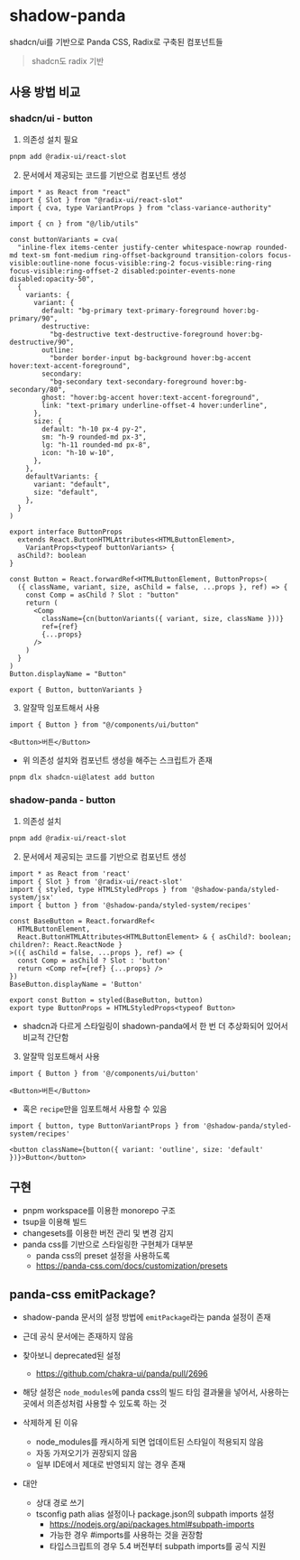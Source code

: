 # shadow-panda

shadcn/ui를 기반으로 Panda CSS, Radix로 구축된 컴포넌트들

> shadcn도 radix 기반

## 사용 방법 비교

### shadcn/ui - button

1. 의존성 설치 필요

```bash
pnpm add @radix-ui/react-slot
```

2. 문서에서 제공되는 코드를 기반으로 컴포넌트 생성

```tsx
import * as React from "react"
import { Slot } from "@radix-ui/react-slot"
import { cva, type VariantProps } from "class-variance-authority"

import { cn } from "@/lib/utils"

const buttonVariants = cva(
  "inline-flex items-center justify-center whitespace-nowrap rounded-md text-sm font-medium ring-offset-background transition-colors focus-visible:outline-none focus-visible:ring-2 focus-visible:ring-ring focus-visible:ring-offset-2 disabled:pointer-events-none disabled:opacity-50",
  {
    variants: {
      variant: {
        default: "bg-primary text-primary-foreground hover:bg-primary/90",
        destructive:
          "bg-destructive text-destructive-foreground hover:bg-destructive/90",
        outline:
          "border border-input bg-background hover:bg-accent hover:text-accent-foreground",
        secondary:
          "bg-secondary text-secondary-foreground hover:bg-secondary/80",
        ghost: "hover:bg-accent hover:text-accent-foreground",
        link: "text-primary underline-offset-4 hover:underline",
      },
      size: {
        default: "h-10 px-4 py-2",
        sm: "h-9 rounded-md px-3",
        lg: "h-11 rounded-md px-8",
        icon: "h-10 w-10",
      },
    },
    defaultVariants: {
      variant: "default",
      size: "default",
    },
  }
)

export interface ButtonProps
  extends React.ButtonHTMLAttributes<HTMLButtonElement>,
    VariantProps<typeof buttonVariants> {
  asChild?: boolean
}

const Button = React.forwardRef<HTMLButtonElement, ButtonProps>(
  ({ className, variant, size, asChild = false, ...props }, ref) => {
    const Comp = asChild ? Slot : "button"
    return (
      <Comp
        className={cn(buttonVariants({ variant, size, className }))}
        ref={ref}
        {...props}
      />
    )
  }
)
Button.displayName = "Button"

export { Button, buttonVariants }
```

3. 알잘딱 임포트해서 사용

```tsx
import { Button } from "@/components/ui/button"

<Button>버튼</Button>
```

* 위 의존성 설치와 컴포넌트 생성을 해주는 스크립트가 존재

```bash
pnpm dlx shadcn-ui@latest add button
```

### shadow-panda - button

1. 의존성 설치

```bash
pnpm add @radix-ui/react-slot
```

2. 문서에서 제공되는 코드를 기반으로 컴포넌트 생성

```tsx
import * as React from 'react'
import { Slot } from '@radix-ui/react-slot'
import { styled, type HTMLStyledProps } from '@shadow-panda/styled-system/jsx'
import { button } from '@shadow-panda/styled-system/recipes'

const BaseButton = React.forwardRef<
  HTMLButtonElement,
  React.ButtonHTMLAttributes<HTMLButtonElement> & { asChild?: boolean; children?: React.ReactNode }
>(({ asChild = false, ...props }, ref) => {
  const Comp = asChild ? Slot : 'button'
  return <Comp ref={ref} {...props} />
})
BaseButton.displayName = 'Button'

export const Button = styled(BaseButton, button)
export type ButtonProps = HTMLStyledProps<typeof Button>

```

   - shadcn과 다르게 스타일링이 shadown-panda에서 한 번 더 추상화되어 있어서 비교적 간단함

3. 알잘딱 임포트해서 사용

```tsx
import { Button } from '@/components/ui/button'

<Button>버튼</Button>
```

- 혹은 `recipe`만을 임포트해서 사용할 수 있음

```tsx
import { button, type ButtonVariantProps } from '@shadow-panda/styled-system/recipes'

<button className={button({ variant: 'outline', size: 'default' })}>Button</button>
```

## 구현

- pnpm workspace를 이용한 monorepo 구조
- tsup을 이용해 빌드
- changesets를 이용한 버전 관리 및 변경 감지
- panda css를 기반으로 스타일링한 구현체가 대부분
  - panda css의 preset 설정을 사용하도록
  - https://panda-css.com/docs/customization/presets

## panda-css emitPackage?

- shadow-panda 문서의 설정 방법에 `emitPackage`라는 panda 설정이 존재
- 근데 공식 문서에는 존재하지 않음
- 찾아보니 deprecated된 설정
  - https://github.com/chakra-ui/panda/pull/2696

- 해당 설정은 `node_modules`에 panda css의 빌드 타임 결과물을 넣어서, 사용하는 곳에서 의존성처럼 사용할 수 있도록 하는 것

- 삭제하게 된 이유
  - node_modules를 캐시하게 되면 업데이트된 스타일이 적용되지 않음
  - 자동 가져오기가 권장되지 않음
  - 일부 IDE에서 제대로 반영되지 않는 경우 존재

- 대안
  - 상대 경로 쓰기
  - tsconfig path alias 설정이나 package.json의 subpath imports 설정
    - https://nodejs.org/api/packages.html#subpath-imports
    - 가능한 경우 #imports를 사용하는 것을 권장함
    - 타입스크립트의 경우 5.4 버전부터 subpath imports를 공식 지원